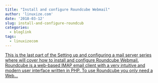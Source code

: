 ```yaml
---
title: "Install and configure Roundcube Webmail"
author: 'linuxize.com'
date: '2018-03-12'
slug: install-and-configure-roundcub
categories:
  - bloglink
tags:
  - linuxizecom
---
```


[This is the last part of the Setting up and configuring a mail server series where will cover how to install and configure Roundcube Webmail. Roundcube is a web-based IMAP email client with a very intuitive and modern user interface written in PHP. To use Roundcube you only need a Web...<click to read more>](https://linuxize.com/post/install-and-configure-roundcube-webmail/)

